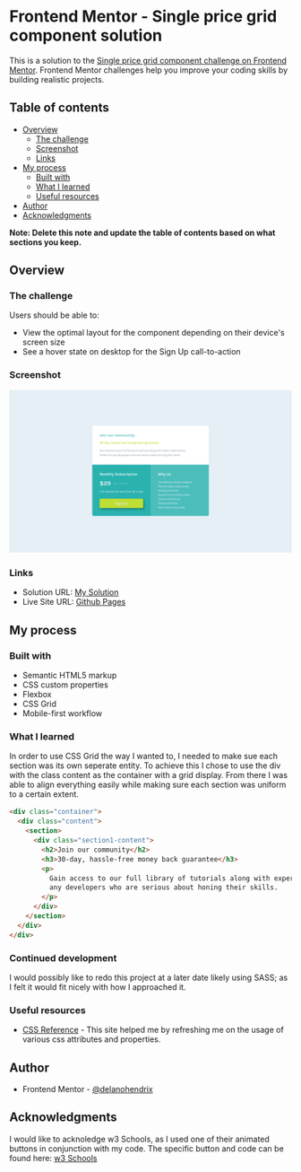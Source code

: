 # Frontend Mentor - Single price grid component solution

This is a solution to the [Single price grid component challenge on Frontend Mentor](https://www.frontendmentor.io/challenges/single-price-grid-component-5ce41129d0ff452fec5abbbc). Frontend Mentor challenges help you improve your coding skills by building realistic projects.

## Table of contents

- [Overview](#overview)
  - [The challenge](#the-challenge)
  - [Screenshot](#screenshot)
  - [Links](#links)
- [My process](#my-process)
  - [Built with](#built-with)
  - [What I learned](#what-i-learned)
  - [Useful resources](#useful-resources)
- [Author](#author)
- [Acknowledgments](#acknowledgments)

**Note: Delete this note and update the table of contents based on what sections you keep.**

## Overview

### The challenge

Users should be able to:

- View the optimal layout for the component depending on their device's screen size
- See a hover state on desktop for the Sign Up call-to-action

### Screenshot

![Screenshot](/screenshot.png)

### Links

- Solution URL: [My Solution](https://your-solution-url.com)
- Live Site URL: [Github Pages](https://delanohendrix.github.io/Single-Price-Grid-Component/)

## My process

### Built with

- Semantic HTML5 markup
- CSS custom properties
- Flexbox
- CSS Grid
- Mobile-first workflow

### What I learned

In order to use CSS Grid the way I wanted to, I needed to make sue each section was its own seperate entity. To achieve this I chose to use the div with the class content as the container with a grid display. From there I was able to align everything easily while making sure each section was uniform to a certain extent.

```html
<div class="container">
  <div class="content">
    <section>
      <div class="section1-content">
        <h2>Join our community</h2>
        <h3>30-day, hassle-free money back guarantee</h3>
        <p>
          Gain access to our full library of tutorials along with expert code reviews. Perfect for
          any developers who are serious about honing their skills.
        </p>
      </div>
    </section>
  </div>
</div>
```

### Continued development

I would possibly like to redo this project at a later date likely using SASS; as I felt it would fit nicely with how I approached it.

### Useful resources

- [CSS Reference](https://cssreference.io/) - This site helped me by refreshing me on the usage of various css attributes and properties.

## Author

- Frontend Mentor - [@delanohendrix](https://www.frontendmentor.io/profile/delanohendrix)

## Acknowledgments

I would like to acknoledge w3 Schools, as I used one of their animated buttons in conjunction with my code. The specific button and code can be found here: [w3 Schools](https://www.w3schools.com/css/tryit.asp?filename=trycss_buttons_animate1)
